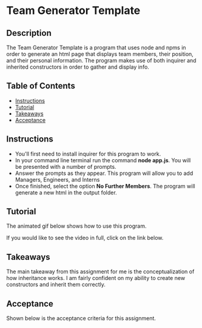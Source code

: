 # Team Generator Template

## Description 
The Team Generator Template is a program that uses node and npms in order to generate an html page that displays team members, their position, and their personal information. The program makes use of both inquirer and inherited constructors in order to gather and display info.

## Table of Contents
* [Instructions](#instructions)
* [Tutorial](#tutorial)
* [Takeaways](#takeaways)
* [Acceptance](#acceptance)


## Instructions
* You'll first need to install inquirer for this program to work.
* In your command line terminal run the command **node app.js**. You will be presented with a number of prompts.
* Answer the prompts as they appear. This program will allow you to add Managers, Engineers, and Interns
* Once finished, select the option **No Further Members**. The program will generate a new html in the output folder.

## Tutorial

The animated gif below shows how to use this program.


If you would like to see the video in full, click on the link below.

## Takeaways
The main takeaway from this assignment for me is the conceptualization of how inheritance works. I am fairly confident on my ability to create new constructors and inherit them correctly. 

## Acceptance

Shown below is the acceptance criteria for this assignment.